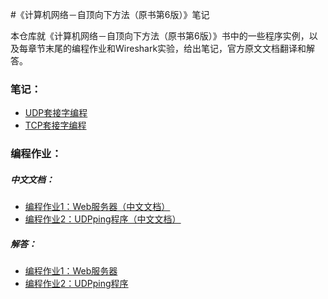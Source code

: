 #《计算机网络－自顶向下方法（原书第6版）》笔记

本仓库就《计算机网络－自顶向下方法（原书第6版）》书中的一些程序实例，以及每章节末尾的编程作业和Wireshark实验，给出笔记，官方原文文档翻译和解答。
### 笔记：
* [UDP套接字编程](UDP套接字编程.md)
* [TCP套接字编程](TCP套接字编程.md)

### 编程作业：
##### 中文文档：

- [编程作业1：Web服务器（中文文档）](document/编程作业1：Web服务器（中文文档）.md)
- [编程作业2：UDPping程序（中文文档）](document/编程作业2：UDPping程序（中文文档）.md)

##### 解答：
* [编程作业1：Web服务器](编程作业1：Web服务器.md)
* [编程作业2：UDPping程序](编程作业2：UDPping程序.md)


